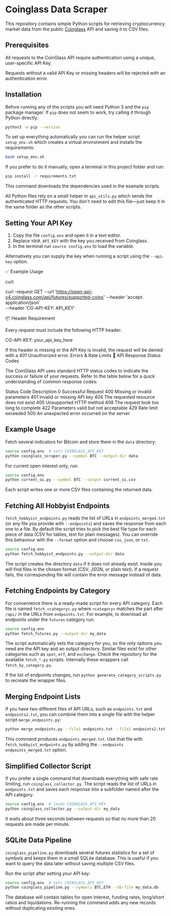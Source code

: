 # Coinglass Data Scraper

This repository contains simple Python scripts for retrieving cryptocurrency market data from the public [Coinglass](https://coinglass.com/) API and saving it to CSV files.

## Prerequisites

All requests to the CoinGlass API require authentication using a unique, user-specific API Key.

Requests without a valid API Key or missing headers will be rejected with an authentication error.

## Installation

Before running any of the scripts you will need Python 3 and the `pip` package manager.
If `pip` does not seem to work, try calling it through Python directly:

```bash
python3 -m pip --version
```

To set up everything automatically you can run the helper script `setup_env.sh` which creates a virtual environment and installs the requirements:

```bash
bash setup_env.sh
```

If you prefer to do it manually, open a terminal in this project folder and run:

```bash
pip install -r requirements.txt
```

This command downloads the dependencies used in the example scripts.

All Python files rely on a small helper in `api_utils.py` which sends the
authenticated HTTP requests. You don't need to edit this file—just keep it in
the same folder as the other scripts.

## Setting Your API Key

1. Copy the file `config.env` and open it in a text editor.
2. Replace `YOUR_API_KEY` with the key you received from Coinglass.
3. In the terminal run `source config.env` to load the variable.

Alternatively you can supply the key when running a script using the `--api-key` option.

✅ Example Usage

curl

curl -request GET
--url  '<https://open-api-v4.coinglass.com/api/futures/supported-coins>'
--header 'accept: application/json'\
--header 'CG-API-KEY: API\_KEY'

📦 Header Requirement

Every request must include the following HTTP header:

CG-API-KEY: your_api_key_here

If this header is missing or the API Key is invalid, the request will be denied with a 401 Unauthorized error.
Errors & Rate Limits
📡 API Response Status Codes

The CoinGlass API uses standard HTTP status codes to indicate the success or failure of your requests. Refer to the table below for a quick understanding of common response codes:

Status Code Description
0 Successful Request
400 Missing or invalid parameters
401 Invalid or missing API key
404 The requested resource does not exist
405 Unsupported HTTP method
408 The request took too long to complete
422 Parameters valid but not acceptable
429 Rate limit exceeded
500 An unexpected error occurred on the server

## Example Usage

Fetch several indicators for Bitcoin and store them in the `data` directory:

```bash
source config.env  # sets COINGLASS_API_KEY
python coinglass_scraper.py --symbol BTC --output-dir data
```

For current open interest only, run:

```bash
source config.env
python current_oi.py --symbol BTC --output current_oi.csv
```

Each script writes one or more CSV files containing the returned data.

## Fetching All Hobbyist Endpoints

`fetch_hobbyist_endpoints.py` reads the list of URLs in `endpoints_merged.txt` (or
any file you provide with `--endpoints`) and saves the response from each one to
a file. By default the script tries to pick the best file type for each piece of
data (CSV for tables, text for plain messages). You can override this behaviour
with the `--format` option and choose `csv`, `json`, or `txt`.

```bash
source config.env
python fetch_hobbyist_endpoints.py --output-dir data
```

The script creates the directory `data` if it does not already exist. Inside you
will find files in the chosen format (CSV, JSON, or plain text). If a request
fails, the corresponding file will contain the error message instead of data.

## Fetching Endpoints by Category

For convenience there is a ready-made script for every API category. Each file
is named `fetch_<category>.py` where `<category>` matches the part after
`/api/` in the URLs from `endpoints.txt`. For example, to download all endpoints
under the `futures` category run:

```bash
source config.env
python fetch_futures.py --output-dir my_data
```

The script automatically sets the category for you, so the only options you need
are the API key and an output directory. Similar files exist for other
categories such as `spot`, `etf`, and `exchange`. Check the repository for the
available `fetch_*.py` scripts. Internally these wrappers call
`fetch_by_category.py`.

If the list of endpoints changes, run `python generate_category_scripts.py` to
recreate the wrapper files.

## Merging Endpoint Lists

If you have two different files of API URLs, such as `endpoints.txt` and
`endpoints2.txt`, you can combine them into a single file with the helper script
`merge_endpoints.py`:

```bash
python merge_endpoints.py --file1 endpoints.txt --file2 endpoints2.txt --output endpoints_merged.txt
```

This command produces `endpoints_merged.txt`. Use that file with
`fetch_hobbyist_endpoints.py` by adding the `--endpoints endpoints_merged.txt`
option.

## Simplified Collector Script

If you prefer a single command that downloads everything with safe rate limiting, run `coinglass_collector.py`. The script reads the list of URLs in `endpoints.txt` and saves each response into a subfolder named after the API category.

```bash
source config.env  # loads COINGLASS_API_KEY
python coinglass_collector.py --output-dir my_data
```

It waits about three seconds between requests so that no more than 20 requests are made per minute.


## SQLite Data Pipeline

`coinglass_pipeline.py` downloads several futures statistics for a set
of symbols and keeps them in a small SQLite database. This is useful if
you want to query the data later without saving multiple CSV files.

Run the script after setting your API key:

```bash
source config.env  # sets COINGLASS_API_KEY
python coinglass_pipeline.py --symbols BTC,ETH --db-file my_data.db
```

The database will contain tables for open interest, funding rates,
long/short ratios and liquidations. Re-running the command adds any new
records without duplicating existing ones.

